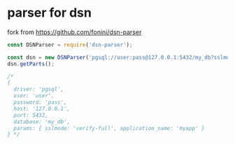 # parser for dsn

fork from https://github.com/fonini/dsn-parser

```typescript
const DSNParser = require('dsn-parser');

const dsn = new DSNParser('pgsql://user:pass@127.0.0.1:5432/my_db?sslmode=verify-full&application_name=myapp');
dsn.getParts();

/*
{ 
  driver: 'pgsql',
  user: 'user',
  password: 'pass',
  host: '127.0.0.1',
  port: 5432,
  database: 'my_db',
  params: { sslmode: 'verify-full', application_name: 'myapp' } 
} */
```
